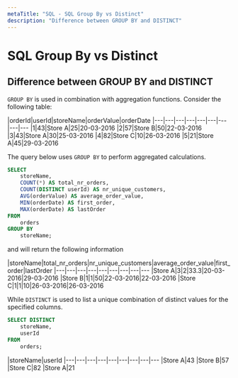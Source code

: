 ```yaml
---
metaTitle: "SQL - SQL Group By vs Distinct"
description: "Difference between GROUP BY and DISTINCT"
---
```


# SQL Group By vs Distinct



## Difference between GROUP BY and DISTINCT


`GROUP BY` is used in combination with aggregation functions. Consider the following table:

|orderId|userId|storeName|orderValue|orderDate
|---|---|---|---|---|---|---|---|---
|1|43|Store A|25|20-03-2016
|2|57|Store B|50|22-03-2016
|3|43|Store A|30|25-03-2016
|4|82|Store C|10|26-03-2016
|5|21|Store A|45|29-03-2016

The query below uses `GROUP BY` to perform aggregated calculations.

```sql
SELECT
    storeName,
    COUNT(*) AS total_nr_orders,
    COUNT(DISTINCT userId) AS nr_unique_customers,
    AVG(orderValue) AS average_order_value,
    MIN(orderDate) AS first_order,
    MAX(orderDate) AS lastOrder
FROM
    orders
GROUP BY
    storeName;

```

and will return the following information

|storeName|total_nr_orders|nr_unique_customers|average_order_value|first_order|lastOrder
|---|---|---|---|---|---|---|---|---
|Store A|3|2|33.3|20-03-2016|29-03-2016
|Store B|1|1|50|22-03-2016|22-03-2016
|Store C|1|1|10|26-03-2016|26-03-2016

While `DISTINCT` is used to list a unique combination of distinct values for the specified columns.

```sql
SELECT DISTINCT
    storeName,
    userId
FROM
    orders;

```

|storeName|userId
|---|---|---|---|---|---|---|---|---
|Store A|43
|Store B|57
|Store C|82
|Store A|21

